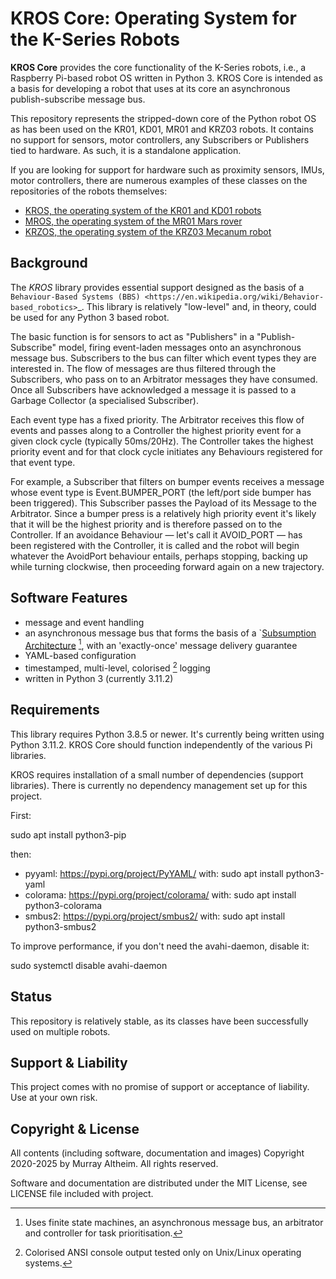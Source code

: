 
# KROS Core: Operating System for the K-Series Robots

**KROS Core** provides the core functionality of the K-Series robots, i.e., a Raspberry
Pi-based robot OS written in Python 3. KROS Core is intended as a basis for developing 
a robot that uses at its core an asynchronous publish-subscribe message bus.

This repository represents the stripped-down core of the Python robot OS as has been used
on the KR01, KD01, MR01 and KRZ03 robots. It contains no support for sensors, motor 
controllers, any Subscribers or Publishers tied to hardware. As such, it is a standalone 
application.

If you are looking for support for hardware such as proximity sensors, IMUs, motor 
controllers, there are numerous examples of these classes on the repositories of the 
robots themselves:

* [KROS, the operating system of the KR01 and KD01 robots](https://github.com/ifurusato/kros)
* [MROS, the operating system of the MR01 Mars rover](https://github.com/ifurusato/mros)
* [KRZOS, the operating system of the KRZ03 Mecanum robot](https://github.com/ifurusato/krzos)


## Background

The *KROS* library provides essential support designed as the basis of a
`Behaviour-Based Systems (BBS) <https://en.wikipedia.org/wiki/Behavior-based_robotics>`_.
This library is relatively "low-level" and, in theory, could be used for any Python 3 
based robot.

The basic function is for sensors to act as "Publishers" in a "Publish-Subscribe" model,
firing event-laden messages onto an asynchronous message bus. Subscribers to the bus can
filter which event types they are interested in. The flow of messages are thus filtered
through the Subscribers, who pass on to an Arbitrator messages they have consumed. Once all
Subscribers have acknowledged a message it is passed to a Garbage Collector (a specialised
Subscriber).

Each event type has a fixed priority. The Arbitrator receives this flow of events and
passes along to a Controller the highest priority event for a given clock cycle (typically
50ms/20Hz). The Controller takes the highest priority event and for that clock cycle
initiates any Behaviours registered for that event type.

For example, a Subscriber that filters on bumper events receives a message whose event
type is Event.BUMPER_PORT (the left/port side bumper has been triggered). This Subscriber
passes the Payload of its Message to the Arbitrator. Since a bumper press is a relatively
high priority event it's likely that it will be the highest priority and is therefore
passed on to the Controller.  If an avoidance Behaviour &mdash; let's call it AVOID_PORT
&mdash; has been registered with the Controller, it is called and the robot will begin
whatever the AvoidPort behaviour entails, perhaps stopping, backing up while turning
clockwise, then proceeding forward again on a new trajectory.


## Software Features

* message and event handling
* an asynchronous message bus that forms the basis of a `[Subsumption Architecture](https://en.wikipedia.org/wiki/Subsumption_architecture) [^1], with an 'exactly-once' message delivery guarantee
* YAML-based configuration
* timestamped, multi-level, colorised [^2] logging
* written in Python 3 (currently 3.11.2)

[^1]: Uses finite state machines, an asynchronous message bus, an arbitrator and controller for task prioritisation.
[^2]: Colorised ANSI console output tested only on Unix/Linux operating systems.


## Requirements

This library requires Python 3.8.5 or newer. It's currently being written using 
Python 3.11.2. KROS Core should function independently of the various Pi libraries.

KROS requires installation of a small number of dependencies (support libraries). 
There is currently no dependency management set up for this project.

First:

  sudo apt install python3-pip

then:

* pyyaml:       https://pypi.org/project/PyYAML/
    with:         sudo apt install python3-yaml
* colorama:     https://pypi.org/project/colorama/
    with:         sudo apt install python3-colorama
* smbus2:       https://pypi.org/project/smbus2/
    with:         sudo apt install python3-smbus2

To improve performance, if you don't need the avahi-daemon, disable it:

   sudo systemctl disable avahi-daemon


## Status

This repository is relatively stable, as its classes have been successfully used on
multiple robots.


## Support & Liability

This project comes with no promise of support or acceptance of liability. Use at
your own risk.


## Copyright & License

All contents (including software, documentation and images) Copyright 2020-2025
by Murray Altheim. All rights reserved.

Software and documentation are distributed under the MIT License, see LICENSE
file included with project.

